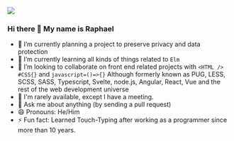 ![](https://visitor-badge.laobi.icu/badge?page_id=raphael-brand)

### Hi there 👋 My name is Raphael

- 🔭 I’m currently planning a project to preserve privacy and data protection
- 🌱 I’m currently learning all kinds of things related to ``Elm``
- 👯 I’m looking to collaborate on front end related projects with ``<HTML />`` ``#CSS{}`` and ``javascript=()=>{}`` 
     Although formerly known as PUG, LESS, SCSS, SASS, Typescript, Svelte, node.js, Angular, React, Vue and the rest of the web development universe
- 🤔 I'm rarely available, except I have a meeting.
- 💬 Ask me about anything (by sending a pull request)
- 😄 Pronouns: He/Him
- ⚡ Fun fact: Learned Touch-Typing after working as a programmer since more than 10 years.
 
